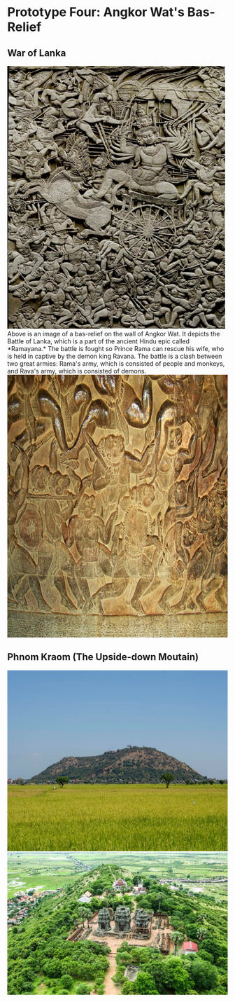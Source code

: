 # Prototype Four: Angkor Wat's Bas-Relief 

## War of Lanka
<img src="images/battleOfLanka.jpeg" width="498" height="600">
Above is an image of a bas-relief on the wall of Angkor Wat. It depicts the Battle of Lanka, which is a part of the ancient Hindu epic called *Ramayana.* The battle is fought so Prince Rama can rescue his wife, who is held in captive by the demon king Ravana. The battle is a clash between two great armies: Rama's army, which is consisted of people and monkeys, and Rava's army, which is consisted of demons. 

<img src="images/monkeyarmy.jpeg" width="800" height="600">

## Phnom Kraom (The Upside-down Moutain)

<img src="images/phnomkrom_field.jpeg" width="620" height="413" >
<img src="images/phnomkrom_top.jpeg" >



